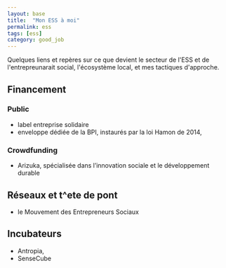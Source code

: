 ```yaml
---
layout: base
title:  "Mon ESS à moi"
permalink: ess
tags: [ess]
category: good_job
---
```


Quelques liens et repères sur ce que devient le secteur de l'ESS et de l'entrepreunarait social, l'écosystème local, et mes tactiques d'approche.

<!--more-->

## Financement

### Public

- label entreprise solidaire
- enveloppe dédiée de la BPI, instaurés par la loi Hamon de 2014,

### Crowdfunding

- Arizuka, spécialisée dans l’innovation sociale et le développement durable

## Réseaux et t^ete de pont

- le Mouvement des Entrepreneurs Sociaux

## Incubateurs

- Antropia,
- SenseCube

